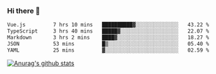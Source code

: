 ### Hi there 👋



<!--
**webB1an/webB1an** is a ✨ _special_ ✨ repository because its `README.md` (this file) appears on your GitHub profile.

Here are some ideas to get you started:

- 🔭 I’m currently working on ...
- 🌱 I’m currently learning ...
- 👯 I’m looking to collaborate on ...
- 🤔 I’m looking for help with ...
- 💬 Ask me about ...
- 📫 How to reach me: ...
- 😄 Pronouns: ...
- ⚡ Fun fact: ...
-->

<!--START_SECTION:waka-->

```txt
Vue.js         7 hrs 10 mins   ██████████▓░░░░░░░░░░░░░░   43.22 %
TypeScript     3 hrs 40 mins   █████▓░░░░░░░░░░░░░░░░░░░   22.07 %
Markdown       3 hrs 2 mins    ████▓░░░░░░░░░░░░░░░░░░░░   18.27 %
JSON           53 mins         █▒░░░░░░░░░░░░░░░░░░░░░░░   05.40 %
YAML           25 mins         ▓░░░░░░░░░░░░░░░░░░░░░░░░   02.59 %
```

<!--END_SECTION:waka-->


[![Anurag's github stats](https://github-readme-stats.vercel.app/api?username=webB1an&show_icons=true&theme=radical)](https://github.com/anuraghazra/github-readme-stats)

